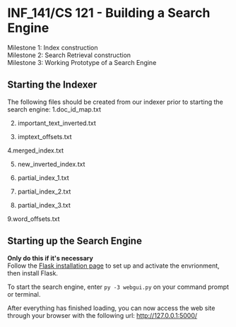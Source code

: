 # INF_141/CS 121 - Building a Search Engine
Milestone 1: Index construction <br>
Milestone 2: Search Retrieval construction <br>
Milestone 3: Working Prototype of a Search Engine <br>


## Starting the Indexer 




The following files should be created from our indexer prior to starting the search engine: 
1.doc_id_map.txt

2. important_text_inverted.txt

3. imptext_offsets.txt

4.merged_index.txt

5. new_inverted_index.txt
 
6. partial_index_1.txt
 
7. partial_index_2.txt

8. partial_index_3.txt

9.word_offsets.txt
 



## Starting up the Search Engine
**Only do this if it's necessary** <br>
Follow the [Flask installation page](https://flask.palletsprojects.com/en/1.1.x/installation/) 
to set up and activate the envrionment, then install Flask. <br> 

To start the search engine, enter 
`py -3 webgui.py`
on your command prompt or terminal. 

After everything has finished loading, you can now access the web site through your browser with the following url: http://127.0.0.1:5000/ 
